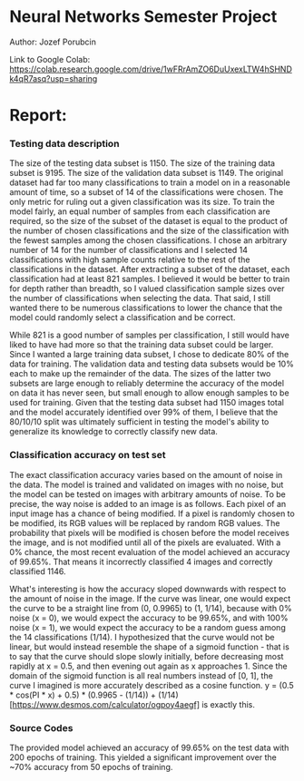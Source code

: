 # Neural Networks Semester Project
Author: Jozef Porubcin

Link to Google Colab: https://colab.research.google.com/drive/1wFRrAmZO6DuUxexLTW4hSHNDk4qR7asq?usp=sharing

# Report:

### Testing data description

The size of the testing data subset is 1150. The size of the training data subset is 9195. The size of the validation data subset is 1149. The original dataset had far too many classifications to train a model on in a reasonable amount of time, so a subset of 14 of the classifications were chosen. The only metric for ruling out a given classification was its size. To train the model fairly, an equal number of samples from each classification are required, so the size of the subset of the dataset is equal to the product of the number of chosen classifications and the size of the classification with the fewest samples among the chosen classifications. I chose an arbitrary number of 14 for the number of classifications and I selected 14 classifications with high sample counts relative to the rest of the classifications in the dataset. After extracting a subset of the dataset, each classification had at least 821 samples. I believed it would be better to train for depth rather than breadth, so I valued classification sample sizes over the number of classifications when selecting the data. That said, I still wanted there to be numerous classifications to lower the chance that the model could randomly select a classification and be correct.

While 821 is a good number of samples per classification, I still would have liked to have had more so that the training data subset could be larger. Since I wanted a large training data subset, I chose to dedicate 80% of the data for training. The validation data and testing data subsets would be 10% each to make up the remainder of the data. The sizes of the latter two subsets are large enough to reliably determine the accuracy of the model on data it has never seen, but small enough to allow enough samples to be used for training. Given that the testing data subset had 1150 images total and the model accurately identified over 99% of them, I believe that the 80/10/10 split was ultimately sufficient in testing the model's ability to generalize its knowledge to correctly classify new data.

### Classification accuracy on test set

The exact classification accuracy varies based on the amount of noise in the data. The model is trained and validated on images with no noise, but the model can be tested on images with arbitrary amounts of noise. To be precise, the way noise is added to an image is as follows. Each pixel of an input image has a chance of being modified. If a pixel is randomly chosen to be modified, its RGB values will be replaced by random RGB values. The probability that pixels will be modified is chosen before the model receives the image, and is not modified until all of the pixels are evaluated. With a 0% chance, the most recent evaluation of the model achieved an accuracy of 99.65%. That means it incorrectly classified 4 images and correctly classified 1146.

What's interesting is how the accuracy sloped downwards with respect to the amount of noise in the image. If the curve was linear, one would expect the curve to be a straight line from (0, 0.9965) to (1, 1/14), because with 0% noise (x = 0), we would expect the accuracy to be 99.65%, and with 100% noise (x = 1), we would expect the accuracy to be a random guess among the 14 classifications (1/14). I hypothesized that the curve would not be linear, but would instead resemble the shape of a sigmoid function - that is to say that the curve should slope slowly initially, before decreasing most rapidly at x = 0.5, and then evening out again as x approaches 1. Since the domain of the sigmoid function is all real numbers instead of [0, 1], the curve I imagined is more accurately described as a cosine function. y = (0.5 * cos(PI * x) + 0.5) * (0.9965 - (1/14)) + (1/14) [https://www.desmos.com/calculator/ogpoy4aegf] is exactly this.

### Source Codes

The provided model achieved an accuracy of 99.65% on the test data with 200 epochs of training. This yielded a significant improvement over the ~70% accuracy from 50 epochs of training. 
